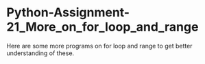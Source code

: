 # Python-Assignment-21_More_on_for_loop_and_range
Here are some more programs on for loop and range to get better understanding of these.
